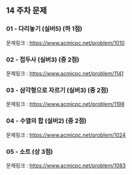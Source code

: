 ## 14 주차 문제

### 01 - 다리놓기 (실버5) (하 1점)

문제링크 : https://www.acmicpc.net/problem/1010

### 02 - 접두사 (실버3) (중 2점)

문제링크 : https://www.acmicpc.net/problem/1141

### 03 - 삼각형으로 자르기 (실버3) (중 2점)

문제링크 : https://www.acmicpc.net/problem/1198

### 04 - 수열의 합 (실버2) (중 2점)

문제링크 : https://www.acmicpc.net/problem/1024

### 05 - 소트 (상 3점)

문제링크 : https://www.acmicpc.net/problem/1083
